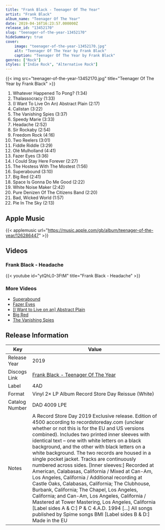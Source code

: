 ```yaml
---
title: "Frank Black - Teenager Of The Year"
artist: "Frank Black"
album_name: "Teenager Of The Year"
date: 2019-04-16T16:23:57.000000Z
release_id: "13452170"
slug: "teenager-of-the-year-13452170"
hideSummary: true
cover:
    image: "teenager-of-the-year-13452170.jpg"
    alt: "Teenager Of The Year by Frank Black"
    caption: "Teenager Of The Year by Frank Black"
genres: ["Rock"]
styles: ["Indie Rock", "Alternative Rock"]
---
```


{{< img src="teenager-of-the-year-13452170.jpg" title="Teenager Of The Year by Frank Black" >}}

<!-- section break -->

1. Whatever Happened To Pong? (1:34)
2. Thalassocracy (1:33)
3. (I Want To Live On An) Abstract Plain (2:17)
4. Calistan (3:22)
5. The Vanishing Spies (3:37)
6. Speedy Marie (3:33)
7. Headache (2:52)
8. Sir Rockaby (2:54)
9. Freedom Rock (4:16)
10. Two Reelers (3:01)
11. Fiddle Riddle (3:29)
12. Olé Mulholland (4:41)
13. Fazer Eyes (3:36)
14. I Could Stay Here Forever (2:27)
15. The Hostess With The Mostest (1:56)
16. Superabound (3:10)
17. Big Red (2:41)
18. Space Is Gonna Do Me Good (2:22)
19. White Noise Maker (2:42)
20. Pure Denizen Of The Citizens Band (2:20)
21. Bad, Wicked World (1:57)
22. Pie In The Sky (2:13)

<!-- section break -->




## Apple Music
{{< applemusic url="https://music.apple.com/gb/album/teenager-of-the-year/126286447" >}}





## Videos
### Frank Black - Headache
{{< youtube id="ytQhL0-3FtM" title="Frank Black - Headache" >}}<br>

### More Videos

- [Superabound](https://www.youtube.com/watch?v=IFx4FGUyPBc)
- [Fazer Eyes](https://www.youtube.com/watch?v=l_e_UKFGpUQ)
- [[I Want to Live on an] Abstract Plain](https://www.youtube.com/watch?v=KKFrrtq7BF8)
- [Big Red](https://www.youtube.com/watch?v=lX2n3XiSNm8)
- [The Vanishing Spies](https://www.youtube.com/watch?v=GjxV0lX5nmQ)


## Release Information
|  Key           | Value                                                |
| ---------------| ---------------------------------------------------- |
| Release Year   | 2019                                   |
| Discogs Link   | [Frank Black - Teenager Of The Year](https://www.discogs.com/release/13452170-Frank-Black-Teenager-Of-The-Year) |
| Label          | 4AD |
| Format         | Vinyl 2× LP Album Record Store Day Reissue (White) |
| Catalog Number | DAD 4009 LPE |
| Notes | A Record Store Day 2019 Exclusive release. Edition of 4500 according to recordstoreday.com (unclear whether or not this is for the EU and US versions combined). Includes two printed inner sleeves with identical text – one with white letters on a black background, and the other with black letters on a white background. The two records are housed in a single pocket jacket. Tracks are continuously numbered across sides.  [Inner sleeves:] Recorded at American, Calabasas, California / Mixed at Can-Am, Los Angeles, California / Additional recording at Castle Oaks, Calabasas, California; The Clubhouse, Burbank, California; The Chapel, Los Angeles, California; and Can-Am, Los Angeles, California / Mastered at Tower Mastering, Los Angeles, California  [Label sides A & C:] P & C 4.A.D. 1994 [...] All songs published by Spime songs BMI  [Label sides B & D:] Made in the EU |